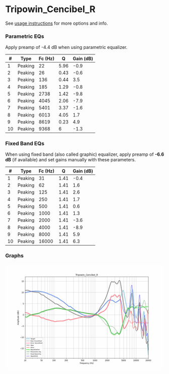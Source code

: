 # Tripowin_Cencibel_R
See [usage instructions](https://github.com/jaakkopasanen/AutoEq#usage) for more options and info.

### Parametric EQs
Apply preamp of -4.4 dB when using parametric equalizer.

|   # | Type    |   Fc (Hz) |    Q |   Gain (dB) |
|-----|---------|-----------|------|-------------|
|   1 | Peaking |        22 | 5.96 |        -0.9 |
|   2 | Peaking |        26 | 0.43 |        -0.6 |
|   3 | Peaking |       136 | 0.44 |         3.5 |
|   4 | Peaking |       185 | 1.29 |        -0.8 |
|   5 | Peaking |      2738 | 1.42 |        -9.8 |
|   6 | Peaking |      4045 | 2.06 |        -7.9 |
|   7 | Peaking |      5401 | 3.37 |        -1.6 |
|   8 | Peaking |      6013 | 4.05 |         1.7 |
|   9 | Peaking |      8619 | 0.23 |         4.9 |
|  10 | Peaking |      9368 | 6    |        -1.3 |

### Fixed Band EQs
When using fixed band (also called graphic) equalizer, apply preamp of **-6.6 dB** (if available) and set gains manually with these parameters.

|   # | Type    |   Fc (Hz) |    Q |   Gain (dB) |
|-----|---------|-----------|------|-------------|
|   1 | Peaking |        31 | 1.41 |        -0.4 |
|   2 | Peaking |        62 | 1.41 |         1.6 |
|   3 | Peaking |       125 | 1.41 |         2.6 |
|   4 | Peaking |       250 | 1.41 |         1.7 |
|   5 | Peaking |       500 | 1.41 |         0.6 |
|   6 | Peaking |      1000 | 1.41 |         1.3 |
|   7 | Peaking |      2000 | 1.41 |        -3.6 |
|   8 | Peaking |      4000 | 1.41 |        -8.9 |
|   9 | Peaking |      8000 | 1.41 |         5.9 |
|  10 | Peaking |     16000 | 1.41 |         6.3 |

### Graphs
![](./Tripowin_Cencibel_R.png)
